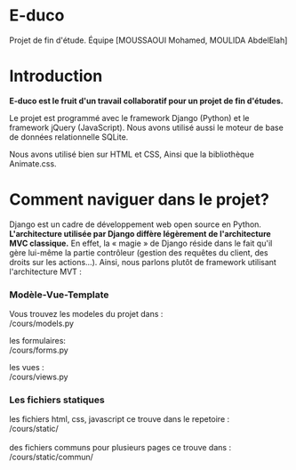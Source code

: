 # E-duco
Projet de fin d'étude. Équipe [MOUSSAOUI Mohamed, MOULIDA AbdelElah]
<h1>Introduction</h1>

<b>E-duco est le fruit d'un travail collaboratif pour un projet de fin d'études.</b>

Le projet est programmé avec le framework Django (Python) et le framework jQuery (JavaScript). Nous avons utilisé aussi le moteur
de base de données relationnelle SQLite.

Nous avons utilisé bien sur HTML et CSS, Ainsi que la bibliothèque Animate.css.

<h1>Comment naviguer dans le projet?</h1>

Django est un cadre de développement web open source en Python. 
<b>L'architecture utilisée par Django diffère légèrement de l'architecture MVC classique.</b>
En effet, la « magie » de Django réside dans le fait qu'il gère lui-même la partie contrôleur (gestion des 
requêtes du client, des droits sur les actions…). Ainsi, nous parlons plutôt de framework utilisant l'architecture MVT : 


<h3>Modèle-Vue-Template</h3>

Vous trouvez les modeles du projet dans : <br>
/cours/models.py 

les formulaires:<br>
/cours/forms.py

les vues :<br>
/cours/views.py

<h3>Les fichiers statiques</h3>
les fichiers html, css, javascript ce trouve dans le repetoire :<br>
/cours/static/
<br><br>
des fichiers communs pour plusieurs pages ce trouve dans :<br>
/cours/static/commun/
